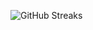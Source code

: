 ![GitHub Streaks](https://github-streaks-mqc9.onrender.com/streak/happilli/image?theme=midnight&cache_bust=1743849580&lang=ja)
